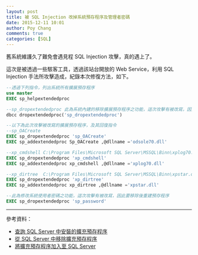 ```yaml
---
layout: post
title: 被 SQL Injection 改掉系統預存程序及管理者密碼
date: 2015-12-11 10:01
author: Poy Chang
comments: true
categories: [SQL]
---
```

舊系統維護久了難免會遇見程 SQL Injection 攻擊，真的遇上了。

這次是被透過一些駭客工具，透過該站台開放的 Web Service，利用 SQL Injection 手法所攻擊造成，紀錄本次修復方法，如下。

```sql
--透過下列指令，列出系統所有擴展預存程序
use master
EXEC sp_helpextendedproc

--sp_dropextendedproc 此為系統內建的移除擴展預存程序之功能，這次攻擊有被改寫，因此要先用dbcc指令移除並重建
dbcc dropextendedproc('sp_dropextendedproc')

--以下為此次攻擊被改寫的擴展預存程序，及其回復指令
--sp_OACreate
EXEC sp_dropextendedproc 'sp_OACreate'
EXEC sp_addextendedproc Sp_OACreate ,@dllname ='odsole70.dll' 

--xp_cmdshell C:\Program Files\Microsoft SQL Server\MSSQL\Binn\xplog70.dll
EXEC sp_dropextendedproc 'xp_cmdshell'
EXEC sp_addextendedproc xp_cmdshell ,@dllname ='xplog70.dll' 

--xp_dirtree  C:\Program Files\Microsoft SQL Server\MSSQL\Binn\xpstar.dll
EXEC sp_dropextendedproc 'xp_dirtree'
EXEC sp_addextendedproc xp_dirtree ,@dllname ='xpstar.dll' 

--此為修改系統使用者密碼之功能，這次攻擊有被改寫，因此要移除後重建預存程序
EXEC sp_dropextendedproc 'sp_password'

```

----------

參考資料：

* [查詢 SQL Server 中安裝的擴充預存程序](https://msdn.microsoft.com/zh-tw/library/ms164637%28v=sql.120%29.aspx?f=255&MSPPError=-2147217396)
* [從 SQL Server 中移除擴充預存程序](https://msdn.microsoft.com/zh-tw/library/ms164755%28v=sql.120%29.aspx?f=255&MSPPError=-2147217396)
* [將擴充預存程序加入至 SQL Server](https://msdn.microsoft.com/zh-tw/library/ms164653%28v=sql.120%29.aspx?f=255&MSPPError=-2147217396)